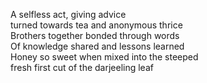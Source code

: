 A selfless act, giving advice  
turned towards tea and anonymous thrice  
Brothers together bonded through words  
Of knowledge shared and lessons learned  
Honey so sweet when mixed into the steeped  
fresh first cut of the darjeeling leaf  
